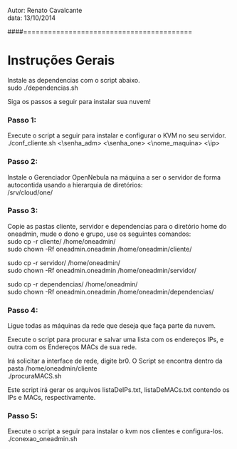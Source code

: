 Autor: Renato Cavalcante  
data: 13/10/2014

####=========================================
# Instruções Gerais

Instale as dependencias com o script abaixo.  
sudo ./dependencias.sh

Siga os passos a seguir para instalar sua nuvem!
### Passo 1:
Execute o script a seguir para instalar e configurar o KVM no seu servidor.  
./conf_cliente.sh <\senha_adm> <\senha_one> <\nome_maquina> <\ip>

### Passo 2:
Instale o Gerenciador OpenNebula na máquina a ser o servidor de forma autocontida usando a hierarquia de diretórios:  
/srv/cloud/one/

### Passo 3:
Copie as pastas cliente, servidor e dependencias para o diretório home do oneadmin, mude o dono e grupo, use os seguintes comandos:  
sudo cp -r cliente/ /home/oneadmin/  
sudo chown -Rf oneadmin.oneadmin /home/oneadmin/cliente/

sudo cp -r servidor/ /home/oneadmin/  
sudo chown -Rf oneadmin.oneadmin /home/oneadmin/servidor/

sudo cp -r dependencias/ /home/oneadmin/  
sudo chown -Rf oneadmin.oneadmin /home/oneadmin/dependencias/

### Passo 4:
Ligue todas as máquinas da rede que deseja que faça parte da nuvem.   

Execute o script para procurar e salvar uma lista com os endereços IPs, e outra com os Endereços MACs de sua rede.
  
Irá solicitar a interface de rede, digite br0. O Script se encontra dentro da pasta /home/oneadmin/cliente    
./procuraMACS.sh

Este script irá gerar os arquivos listaDeIPs.txt, listaDeMACs.txt contendo os IPs e MACs, respectivamente.  

### Passo 5:
Execute o script a seguir para instalar o kvm nos clientes e configura-los.  
./conexao_oneadmin.sh



